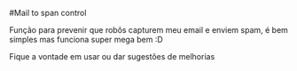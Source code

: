 #Mail to span control

Função para prevenir que robôs capturem meu email e enviem spam, é bem simples mas funciona super mega bem :D

Fique a vontade em usar ou dar sugestões de melhorias
